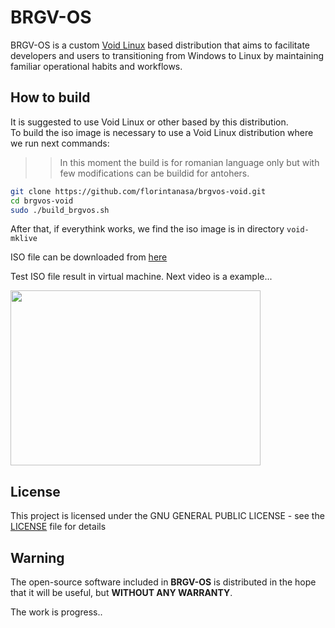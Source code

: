 # BRGV-OS

BRGV-OS is a custom [Void Linux](https://voidlinux.org/) based distribution that aims to facilitate developers and users to transitioning from Windows to Linux by maintaining familiar operational habits and workflows.

## How to build

It is suggested to use Void Linux or other based by this distribution.  
To build the iso image is necessary to use a Void Linux distribution where we run next commands:  

>> In this moment the build is for romanian language only but with few modifications can be buildid for antohers.

```bash
git clone https://github.com/florintanasa/brgvos-void.git
cd brgvos-void
sudo ./build_brgvos.sh
```  

After that, if everythink works, we find the iso image is in directory `void-mklive`

ISO file can be downloaded from [here](https://sourceforge.net/projects/brgv-os/files/brgv-os-2025/) 

Test ISO file result in virtual machine.
Next video is a example...  

[<img src="https://img.youtube.com/vi/QVdH_dGIyOQ/maxresdefault.jpg" width="400" height="280"
/>](https://www.youtube.com/embed/QVdH_dGIyOQ)


## License

This project is licensed under the GNU GENERAL PUBLIC LICENSE - see the [LICENSE](LICENSE) file for details

## Warning 

The open-source software included in **BRGV-OS** is distributed in the hope that it will be useful, but **WITHOUT ANY WARRANTY**.

The work is progress..

<!-- https://github.com/scopatz/nanorc -->
